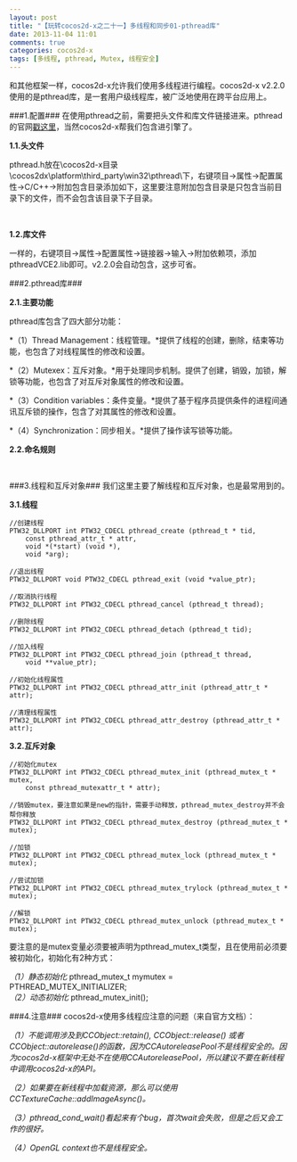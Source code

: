 ```yaml
---
layout: post
title: "【玩转cocos2d-x之二十一】多线程和同步01-pthread库"
date: 2013-11-04 11:01
comments: true
categories: cocos2d-x
tags: [多线程, pthread, Mutex, 线程安全]
---
```


和其他框架一样，cocos2d-x允许我们使用多线程进行编程。cocos2d-x v2.2.0使用的是pthread库，是一套用户级线程库，被广泛地使用在跨平台应用上。

###1.配置###
在使用pthread之前，需要把头文件和库文件链接进来。pthread的官网[戳这里](http://www.sourceware.org/pthreads-win32/)，当然cocos2d-x帮我们包含进引擎了。

<!-- more -->

**1.1.头文件**

pthread.h放在\cocos2d-x目录\cocos2dx\platform\third_party\win32\pthread\下，右键项目→属性→配置属性→C/C++→附加包含目录添加如下，这里要注意附加包含目录是只包含当前目录下的文件，而不会包含该目录下子目录。

<div align="center"><img src="http://img.blog.csdn.net/20131104085049640?watermark/2/text/aHR0cDovL2Jsb2cuY3Nkbi5uZXQvamFja3lzdHVkaW8=/font/5a6L5L2T/fontsize/400/fill/I0JBQkFCMA==/dissolve/70/gravity/SouthEast" alt="" border="0" title="添加包含目录" /><br></br></div>

**1.2.库文件**

一样的，右键项目→属性→配置属性→链接器→输入→附加依赖项，添加pthreadVCE2.lib即可。v2.2.0会自动包含，这步可省。

###2.pthread库###

**2.1.主要功能**

pthread库包含了四大部分功能：

*（1）Thread Management：线程管理。*提供了线程的创建，删除，结束等功能，也包含了对线程属性的修改和设置。

*（2）Mutexex：互斥对象。*用于处理同步机制。提供了创建，销毁，加锁，解锁等功能，也包含了对互斥对象属性的修改和设置。

*（3）Condition variables：条件变量。*提供了基于程序员提供条件的进程间通讯互斥锁的操作，包含了对其属性的修改和设置。

*（4）Synchronization：同步相关。*提供了操作读写锁等功能。

**2.2.命名规则**

<div align="center"><img src="http://img.blog.csdn.net/20131104102146609?watermark/2/text/aHR0cDovL2Jsb2cuY3Nkbi5uZXQvamFja3lzdHVkaW8=/font/5a6L5L2T/fontsize/400/fill/I0JBQkFCMA==/dissolve/70/gravity/SouthEast" alt="" border="0" title="命名规则" /><br></br></div>

###3.线程和互斥对象###
我们这里主要了解线程和互斥对象，也是最常用到的。

**3.1.线程**

    //创建线程  
    PTW32_DLLPORT int PTW32_CDECL pthread_create (pthread_t * tid,  
    	const pthread_attr_t * attr,  
    	void *(*start) (void *),  
    	void *arg);  
      
    //退出线程  
    PTW32_DLLPORT void PTW32_CDECL pthread_exit (void *value_ptr);  
      
    //取消执行线程  
    PTW32_DLLPORT int PTW32_CDECL pthread_cancel (pthread_t thread);  
      
    //删除线程  
    PTW32_DLLPORT int PTW32_CDECL pthread_detach (pthread_t tid);  
      
    //加入线程  
    PTW32_DLLPORT int PTW32_CDECL pthread_join (pthread_t thread,  
    	void **value_ptr);  
      
    //初始化线程属性  
    PTW32_DLLPORT int PTW32_CDECL pthread_attr_init (pthread_attr_t * attr);  
      
    //清理线程属性  
    PTW32_DLLPORT int PTW32_CDECL pthread_attr_destroy (pthread_attr_t * attr);  

**3.2.互斥对象**

    //初始化mutex  
    PTW32_DLLPORT int PTW32_CDECL pthread_mutex_init (pthread_mutex_t * mutex,  
    	const pthread_mutexattr_t * attr);  
      
    //销毁mutex，要注意如果是new的指针，需要手动释放，pthread_mutex_destroy并不会帮你释放  
    PTW32_DLLPORT int PTW32_CDECL pthread_mutex_destroy (pthread_mutex_t * mutex);  
      
    //加锁  
    PTW32_DLLPORT int PTW32_CDECL pthread_mutex_lock (pthread_mutex_t * mutex);  
      
    //尝试加锁  
    PTW32_DLLPORT int PTW32_CDECL pthread_mutex_trylock (pthread_mutex_t * mutex);  
      
    //解锁  
    PTW32_DLLPORT int PTW32_CDECL pthread_mutex_unlock (pthread_mutex_t * mutex);  
要注意的是mutex变量必须要被声明为pthread_mutex_t类型，且在使用前必须要被初始化，初始化有2种方式：

*（1）静态初始化*
	pthread_mutex_t mymutex = PTHREAD_MUTEX_INITIALIZER;  
*（2）动态初始化*
	pthread_mutex_init();  

###4.注意###
cocos2d-x使用多线程应注意的问题（来自官方文档）：

*（1）不能调用涉及到CCObject::retain(), CCObject::release() 或者 CCObject::autorelease()的函数，因为CCAutoreleasePool不是线程安全的。因为cocos2d-x框架中无处不在使用CCAutoreleasePool，所以建议不要在新线程中调用cocos2d-x的API。*

*（2）如果要在新线程中加载资源，那么可以使用CCTextureCache::addImageAsync()。*

*（3）pthread_cond_wait()看起来有个bug，首次wait会失败，但是之后又会工作的很好。*

*（4）OpenGL context也不是线程安全。*